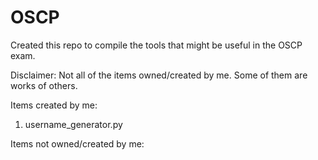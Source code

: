 # OSCP
Created this repo to compile the tools that might be useful in the OSCP exam.

Disclaimer: Not all of the items owned/created by me. Some of them are works of others.

Items created by me:
1. username_generator.py

Items not owned/created by me:
